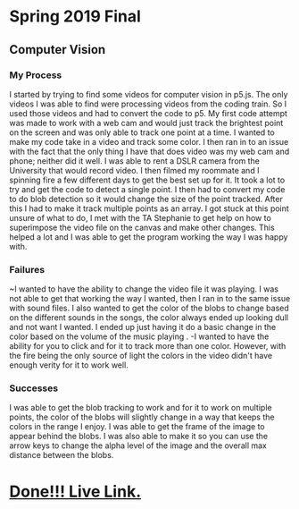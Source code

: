 # Spring 2019 Final
## Computer Vision

### My Process
I started by trying to find some videos for computer vision in p5.js. The only videos I was able to find were processing videos from the coding train. So I used those videos and had to convert the code to p5.
My first code attempt was made to work with a web cam and would just track the brightest point on the screen and was only able to track one point at a time. I wanted to make my code take in a video and track some color. I then ran in to an issue with the fact that the only thing I have that does video was my web cam and phone; neither did it well. I was able to rent a DSLR camera from the University that would record video.  I then filmed my roommate and I spinning fire a few different days  to get the best set up for it.
It took a lot to try and get the code to detect a single point. I then had to convert my code to do blob detection so it would change the size of the point tracked. After this I had to make it track multiple points as an array.  I got stuck at this point unsure of what to do, I met with the TA Stephanie to get help on how to superimpose the video file on the canvas and make other changes.
This helped a lot and I was able to get the program working the way I was happy with.

### Failures
~I wanted to have the ability to change the video file it was playing. I was not able to get that working the way I wanted, then I ran in to the same issue with sound files.
I also wanted to get the color of the blobs to change based on the different sounds in the songs, the color always ended up looking dull and not want I wanted. I ended up just having it do a basic change in the color based on the volume of the music playing .
-I wanted to have the ability for you to click and for it to track more than one color.  However, with the fire being the only source of light the colors in the video didn't have enough verity for it to work well.

### Successes
I was able to get the blob tracking to work and for it to work on multiple points, the color of the blobs will slightly change in a way that keeps the colors in the range I enjoy. I was able to get  the frame of the image to appear behind the blobs.
I was also able to make it so you can use the arrow keys to change the alpha level of the image and the overall max distance between the blobs.


# [Done!!! Live Link.](https://tjschweitzer.github.io/120-work/Final/)
